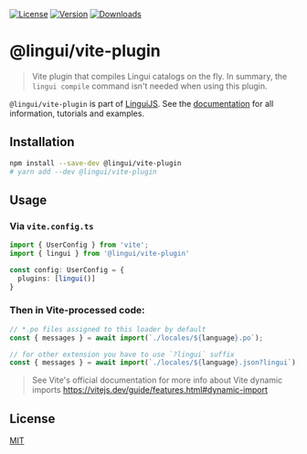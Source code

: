 [![License][badge-license]][license]
[![Version][badge-version]][package]
[![Downloads][badge-downloads]][package]

# @lingui/vite-plugin

> Vite plugin that compiles Lingui catalogs on the fly. In summary, the `lingui compile` command isn't needed when using this plugin.

`@lingui/vite-plugin` is part of [LinguiJS][linguijs]. See the [documentation][documentation] for all information, tutorials and examples.

## Installation

```sh
npm install --save-dev @lingui/vite-plugin
# yarn add --dev @lingui/vite-plugin
```

## Usage

### Via `vite.config.ts`

```ts
import { UserConfig } from 'vite';
import { lingui } from '@lingui/vite-plugin'

const config: UserConfig = {
  plugins: [lingui()]
}
```

### Then in Vite-processed code: 

```ts
// *.po files assigned to this loader by default
const { messages } = await import(`./locales/${language}.po`);

// for other extension you have to use `?lingui` suffix
const { messages } = await import(`./locales/${language}.json?lingui`);
```
> See Vite's official documentation for more info about Vite dynamic imports 
> https://vitejs.dev/guide/features.html#dynamic-import


## License

[MIT][license]

[license]: https://github.com/lingui/js-lingui/blob/main/LICENSE
[linguijs]: https://github.com/lingui/js-lingui
[documentation]: https://lingui.dev/
[package]: https://www.npmjs.com/package/@lingui/vite-plugin
[badge-downloads]: https://img.shields.io/npm/dw/@lingui/vite-plugin.svg
[badge-version]: https://img.shields.io/npm/v/@lingui/vite-plugin.svg
[badge-license]: https://img.shields.io/npm/l/@lingui/vite-plugin.svg
